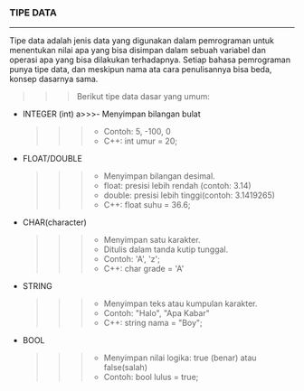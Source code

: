 ### TIPE DATA
----
Tipe data adalah jenis data yang digunakan dalam pemrograman untuk menentukan nilai apa yang bisa disimpan dalam sebuah variabel dan operasi apa yang bisa dilakukan terhadapnya. Setiap bahasa pemrograman punya tipe data, dan meskipun nama ata cara penulisannya bisa beda, konsep dasarnya sama.

>>>Berikut tipe data dasar yang umum:
- INTEGER (int)
    a>>>- Menyimpan bilangan bulat
    >>>- Contoh: 5, -100, 0
    >>>- C++: int umur = 20;
- FLOAT/DOUBLE
    >>>- Menyimpan bilangan desimal.
    >>>- float: presisi lebih rendah (contoh: 3.14)
    >>>- double: presisi lebih tinggi(contoh: 3.1419265)
    >>>- C++: float suhu = 36.6; 
- CHAR(character)
    >>>- Menyimpan satu karakter.
    >>>- Ditulis dalam tanda kutip tunggal.
    >>>- Contoh: 'A', 'z';
    >>>- C++: char grade = 'A'
- STRING
    >>>- Menyimpan teks atau kumpulan karakter.
    >>>- Contoh: "Halo", "Apa Kabar"
    >>>- C++: string nama = "Boy";
- BOOL
    >>>- Menyimpan nilai logika: true (benar) atau false(salah)
    >>>- Contoh: bool lulus = true;